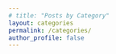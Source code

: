```yaml
---
# title: "Posts by Category"
layout: categories
permalink: /categories/
author_profile: false
---
```


